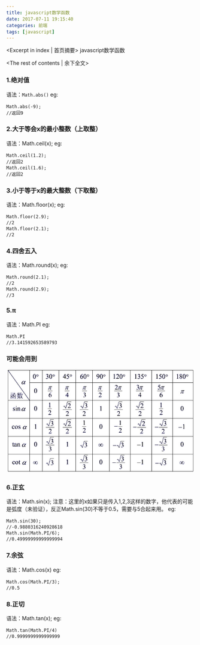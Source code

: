 ```yaml
---
title: javascript数学函数
date: 2017-07-11 19:15:40
categories: 前端
tags: [javascript]
---
```

<Excerpt in index | 首页摘要> 
javascript数学函数
<!-- more -->
<The rest of contents | 余下全文>

### 1.绝对值
语法：`Math.abs()`
eg:
```
Math.abs(-9);
//返回9
```

### 2.大于等会x的最小整数（上取整）
语法：Math.ceil(x);
eg:
```
Math.ceil(1.2);
//返回2
Math.ceil(1.6);
//返回2
```

### 3.小于等于x的最大整数（下取整）
语法：Math.floor(x);
eg:
```
Math.floor(2.9);
//2
Math.floor(2.1);
//2
```

### 4.四舍五入
语法：Math.round(x);
eg:
```
Math.round(2.1);
//2
Math.round(2.9);
//3
```
### 5.π
语法：Math.PI
eg:
```
Math.PI
//3.141592653589793
```
### 可能会用到
![](https://github.com/Gabrielkaliboy/markdown/blob/master/images/images/triangle.jpg?raw=true)

### 6.正玄
语法：Math.sin(x);
注意：这里的x如果只是传入1,2,3这样的数字，他代表的可能是弧度（未验证），反正Math.sin(30)不等于0.5，需要与5合起来用。
eg:
```
Math.sin(30);
//-0.9880316240928618
Math.sin(Math.PI/6);
//0.49999999999999994
```

### 7.余弦
语法：Math.cos(x)
eg:
```
Math.cos(Math.PI/3);
//0.5
```
### 8.正切
语法：Math.tan(x);
eg:
```
Math.tan(Math.PI/4)
//0.9999999999999999
```